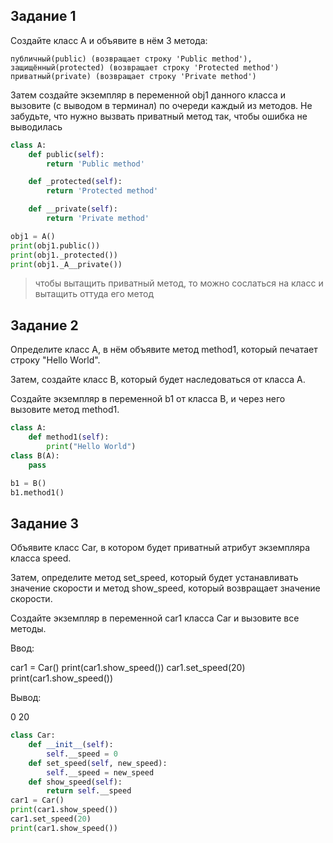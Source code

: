 ## Задание 1

Создайте класс A и объявите в нём 3 метода:

    публичный(public) (возвращает строку 'Public method'),
    защищённый(protected) (возвращает строку 'Protected method')
    приватный(private) (возвращает строку 'Private method')

Затем создайте экземпляр в переменной obj1 данного класса и вызовите (с выводом в терминал) по очереди каждый из методов. Не забудьте, что нужно вызвать приватный метод так, чтобы ошибка не выводилась

```py
class A:
    def public(self):
        return 'Public method'

    def _protected(self):
        return 'Protected method'

    def __private(self):
        return 'Private method'

obj1 = A()
print(obj1.public())
print(obj1._protected())
print(obj1._A__private())
```
> чтобы вытащить приватный метод, то можно сослаться на класс и вытащить оттуда его метод

## Задание 2

Определите класс A, в нём объявите метод method1, который печатает строку "Hello World".

Затем, создайте класс B, который будет наследоваться от класса A.

Создайте экземпляр в переменной b1 от класса B, и через него вызовите метод method1.

```py
class A:
    def method1(self):
        print("Hello World")
class B(A):
    pass

b1 = B()
b1.method1()
```

## Задание 3

Объявите класс Car, в котором будет приватный атрибут экземпляра класса speed.

Затем, определите метод set_speed, который будет устанавливать значение скорости и метод show_speed, который возвращает значение скорости.

Создайте экземпляр в переменной car1 класса Car и вызовите все методы.

Ввод:

car1 = Car() 
print(car1.show_speed()) 
car1.set_speed(20) 
print(car1.show_speed()) 

Вывод:

0 
20 

```py
class Car:
    def __init__(self):
        self.__speed = 0
    def set_speed(self, new_speed):
        self.__speed = new_speed
    def show_speed(self):
        return self.__speed
car1 = Car() 
print(car1.show_speed()) 
car1.set_speed(20) 
print(car1.show_speed()) 
```